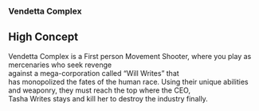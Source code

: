 ### Vendetta Complex
## High Concept
Vendetta Complex is a First person Movement Shooter, where you play as mercenaries who seek revenge  
against a mega-corporation called “Will Writes” that  
  has monopolized the fates of the human race. Using their unique abilities and weaponry, they must reach the top where the CEO,  
  Tasha Writes stays and kill her to destroy the industry finally.

